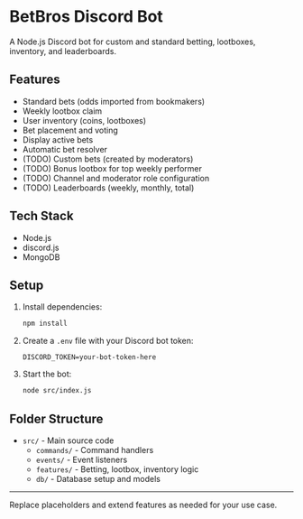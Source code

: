 # BetBros Discord Bot

A Node.js Discord bot for custom and standard betting, lootboxes, inventory, and leaderboards.

## Features
- Standard bets (odds imported from bookmakers)
- Weekly lootbox claim
- User inventory (coins, lootboxes)
- Bet placement and voting
- Display active bets
- Automatic bet resolver
- (TODO) Custom bets (created by moderators)
- (TODO) Bonus lootbox for top weekly performer
- (TODO) Channel and moderator role configuration
- (TODO) Leaderboards (weekly, monthly, total)

## Tech Stack
- Node.js
- discord.js
- MongoDB

## Setup
1. Install dependencies:
   ```sh
   npm install
   ```
2. Create a `.env` file with your Discord bot token:
   ```env
   DISCORD_TOKEN=your-bot-token-here
   ```
3. Start the bot:
   ```sh
   node src/index.js
   ```

## Folder Structure
- `src/` - Main source code
  - `commands/` - Command handlers
  - `events/` - Event listeners
  - `features/` - Betting, lootbox, inventory logic
  - `db/` - Database setup and models

---
Replace placeholders and extend features as needed for your use case.
